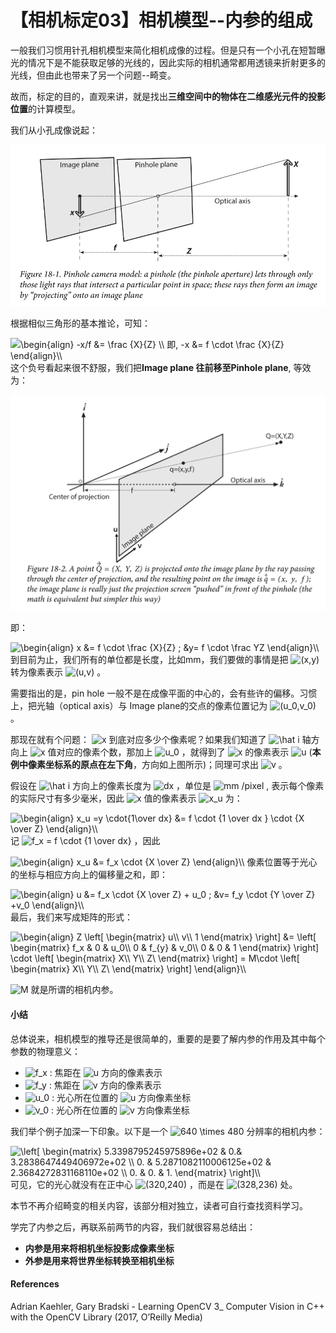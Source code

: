 # 【相机标定03】相机模型--内参的组成

一般我们习惯用针孔相机模型来简化相机成像的过程。但是只有一个小孔在短暂曝光的情况下是不能获取足够的光线的，因此实际的相机通常都用透镜来折射更多的光线，但由此也带来了另一个问题--畸变。

故而，标定的目的，直观来讲，就是找出**三维空间中的物体在二维感光元件的投影位置**的计算模型。

我们从小孔成像说起：

![image-20211027113719968](https://raw.githubusercontent.com/GreatWaller/ros-tutorial-for-beginners/main/doc/images/image-20211027113719968.png)

根据相似三角形的基本推论，可知：

<img src="https://www.zhihu.com/equation?tex=\begin{align}
-x/f &= \frac {X}{Z} \\
即,  -x &= f \cdot \frac {X}{Z} 
\end{align}\\
" alt="\begin{align}
-x/f &= \frac {X}{Z} \\
即,  -x &= f \cdot \frac {X}{Z} 
\end{align}\\
" class="ee_img tr_noresize" eeimg="1">
这个负号看起来很不舒服，我们把**Image plane 往前移至Pinhole plane**, 等效为：

![intrics](https://raw.githubusercontent.com/GreatWaller/ros-tutorial-for-beginners/main/doc/images/intrics.png)

即：

<img src="https://www.zhihu.com/equation?tex=\begin{align}
x &= f \cdot \frac {X}{Z} ; &y= f \cdot \frac YZ 
\end{align}\\
" alt="\begin{align}
x &= f \cdot \frac {X}{Z} ; &y= f \cdot \frac YZ 
\end{align}\\
" class="ee_img tr_noresize" eeimg="1">
到目前为止，我们所有的单位都是长度，比如mm，我们要做的事情是把 <img src="https://www.zhihu.com/equation?tex=(x,y)" alt="(x,y)" class="ee_img tr_noresize" eeimg="1"> 转为像素表示 <img src="https://www.zhihu.com/equation?tex=(u,v)" alt="(u,v)" class="ee_img tr_noresize" eeimg="1"> 。

需要指出的是，pin hole 一般不是在成像平面的中心的，会有些许的偏移。习惯上，把光轴（optical axis）与 Image plane的交点的像素位置记为 <img src="https://www.zhihu.com/equation?tex=(u_0,v_0)" alt="(u_0,v_0)" class="ee_img tr_noresize" eeimg="1"> 。

那现在就有个问题： <img src="https://www.zhihu.com/equation?tex=x" alt="x" class="ee_img tr_noresize" eeimg="1"> 到底对应多少个像素呢？如果我们知道了 <img src="https://www.zhihu.com/equation?tex=\hat i" alt="\hat i" class="ee_img tr_noresize" eeimg="1"> 轴方向上 <img src="https://www.zhihu.com/equation?tex=x" alt="x" class="ee_img tr_noresize" eeimg="1"> 值对应的像素个数，那加上 <img src="https://www.zhihu.com/equation?tex=u_0" alt="u_0" class="ee_img tr_noresize" eeimg="1"> ，就得到了 <img src="https://www.zhihu.com/equation?tex=x" alt="x" class="ee_img tr_noresize" eeimg="1"> 的像素表示 <img src="https://www.zhihu.com/equation?tex=u" alt="u" class="ee_img tr_noresize" eeimg="1">  (**本例中像素坐标系的原点在左下角**，方向如上图所示)；同理可求出 <img src="https://www.zhihu.com/equation?tex=v" alt="v" class="ee_img tr_noresize" eeimg="1"> 。

假设在 <img src="https://www.zhihu.com/equation?tex=\hat i" alt="\hat i" class="ee_img tr_noresize" eeimg="1"> 方向上的像素长度为 <img src="https://www.zhihu.com/equation?tex=dx" alt="dx" class="ee_img tr_noresize" eeimg="1">  ，单位是 <img src="https://www.zhihu.com/equation?tex=mm /pixel" alt="mm /pixel" class="ee_img tr_noresize" eeimg="1"> , 表示每个像素的实际尺寸有多少毫米，因此 <img src="https://www.zhihu.com/equation?tex=x" alt="x" class="ee_img tr_noresize" eeimg="1"> 值的像素表示 <img src="https://www.zhihu.com/equation?tex=x_u" alt="x_u" class="ee_img tr_noresize" eeimg="1"> 为：

<img src="https://www.zhihu.com/equation?tex=\begin{align}
x_u =y \cdot{1\over dx} &= f \cdot {1 \over dx } \cdot {X \over Z}
\end{align}\\
" alt="\begin{align}
x_u =y \cdot{1\over dx} &= f \cdot {1 \over dx } \cdot {X \over Z}
\end{align}\\
" class="ee_img tr_noresize" eeimg="1">
记  <img src="https://www.zhihu.com/equation?tex=f_x = f \cdot {1 \over dx}" alt="f_x = f \cdot {1 \over dx}" class="ee_img tr_noresize" eeimg="1"> ，因此 

<img src="https://www.zhihu.com/equation?tex=\begin{align}
x_u &= f_x \cdot {X \over Z}
\end{align}\\
" alt="\begin{align}
x_u &= f_x \cdot {X \over Z}
\end{align}\\
" class="ee_img tr_noresize" eeimg="1">
像素位置等于光心的坐标与相应方向上的偏移量之和，即：

<img src="https://www.zhihu.com/equation?tex=\begin{align}
u &= f_x \cdot {X \over Z} + u_0 ; &v= f_y \cdot {Y \over Z} +v_0
\end{align}\\
" alt="\begin{align}
u &= f_x \cdot {X \over Z} + u_0 ; &v= f_y \cdot {Y \over Z} +v_0
\end{align}\\
" class="ee_img tr_noresize" eeimg="1">
最后，我们来写成矩阵的形式：

<img src="https://www.zhihu.com/equation?tex=\begin{align}
Z
\left[
\begin{matrix}
u\\
v\\
1
\end{matrix}
\right]
&=
\left[
\begin{matrix}
f_x & 0 & u_0\\
0 & f_{y} & v_0\\
0 & 0 & 1
\end{matrix}
\right]
\cdot
\left[
\begin{matrix}
X\\
Y\\
Z\
\end{matrix}
\right]
= M\cdot
\left[
\begin{matrix}
X\\
Y\\
Z\
\end{matrix}
\right]
\end{align}\\
" alt="\begin{align}
Z
\left[
\begin{matrix}
u\\
v\\
1
\end{matrix}
\right]
&=
\left[
\begin{matrix}
f_x & 0 & u_0\\
0 & f_{y} & v_0\\
0 & 0 & 1
\end{matrix}
\right]
\cdot
\left[
\begin{matrix}
X\\
Y\\
Z\
\end{matrix}
\right]
= M\cdot
\left[
\begin{matrix}
X\\
Y\\
Z\
\end{matrix}
\right]
\end{align}\\
" class="ee_img tr_noresize" eeimg="1">

 <img src="https://www.zhihu.com/equation?tex=M" alt="M" class="ee_img tr_noresize" eeimg="1"> 就是所谓的相机内参。

#### 小结

总体说来，相机模型的推导还是很简单的，重要的是要了解内参的作用及其中每个参数的物理意义：

-  <img src="https://www.zhihu.com/equation?tex=f_x" alt="f_x" class="ee_img tr_noresize" eeimg="1"> : 焦距在 <img src="https://www.zhihu.com/equation?tex=u" alt="u" class="ee_img tr_noresize" eeimg="1"> 方向的像素表示
-  <img src="https://www.zhihu.com/equation?tex=f_y" alt="f_y" class="ee_img tr_noresize" eeimg="1"> : 焦距在 <img src="https://www.zhihu.com/equation?tex=v" alt="v" class="ee_img tr_noresize" eeimg="1"> 方向的像素表示
-  <img src="https://www.zhihu.com/equation?tex=u_0" alt="u_0" class="ee_img tr_noresize" eeimg="1"> : 光心所在位置的 <img src="https://www.zhihu.com/equation?tex=u" alt="u" class="ee_img tr_noresize" eeimg="1"> 方向像素坐标
-  <img src="https://www.zhihu.com/equation?tex=v_0" alt="v_0" class="ee_img tr_noresize" eeimg="1"> : 光心所在位置的 <img src="https://www.zhihu.com/equation?tex=v" alt="v" class="ee_img tr_noresize" eeimg="1"> 方向像素坐标

我们举个例子加深一下印象。以下是一个 <img src="https://www.zhihu.com/equation?tex=640 \times 480" alt="640 \times 480" class="ee_img tr_noresize" eeimg="1">  分辨率的相机内参：

<img src="https://www.zhihu.com/equation?tex=\left[
\begin{matrix}
5.3398795245975896e+02 & 0.& 3.2838647449406972e+02 \\
0. & 5.2871082110006125e+02 & 2.3684272831168110e+02 \\
0. & 0. & 1.
\end{matrix}
\right]\\
" alt="\left[
\begin{matrix}
5.3398795245975896e+02 & 0.& 3.2838647449406972e+02 \\
0. & 5.2871082110006125e+02 & 2.3684272831168110e+02 \\
0. & 0. & 1.
\end{matrix}
\right]\\
" class="ee_img tr_noresize" eeimg="1">
可见，它的光心就没有在正中心 <img src="https://www.zhihu.com/equation?tex=(320,240)" alt="(320,240)" class="ee_img tr_noresize" eeimg="1"> ，而是在  <img src="https://www.zhihu.com/equation?tex=(328,236)" alt="(328,236)" class="ee_img tr_noresize" eeimg="1">  处。

本节不再介绍畸变的相关内容，该部分相对独立，读者可自行查找资料学习。

学完了内参之后，再联系前两节的内容，我们就很容易总结出：

- **内参是用来将相机坐标投影成像素坐标**
- **外参是用来将世界坐标转换至相机坐标**

#### References

Adrian Kaehler, Gary Bradski - Learning OpenCV 3_ Computer Vision in C++ with the OpenCV Library (2017, O’Reilly Media) 

